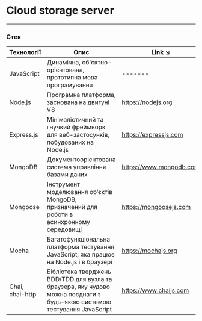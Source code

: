 # Cloud storage server
***

### Стек

| Технології      | Опис                                                                                                                     | Link ↘                               |
|-----------------|--------------------------------------------------------------------------------------------------------------------------|--------------------------------------|
| JavaScript      | Динамічна, об'єктно-орієнтована, прототипна мова програмування                                                           | -------                              |
| Node.js         | Програмна платформа, заснована на двигуні V8                                                                             | https://nodejs.org                   |
| Express.js      | Мінімалістичний та гнучкий фреймворк для веб-застосунків, побудованих на Node.js                                         | https://expressjs.com                |
| MongoDB         | Документоорієнтована система управління базами даних                                                                     | https://www.mongodb.com              |
| Mongoose        | Інструмент моделювання об’єктів MongoDB, призначений для роботи в асинхронному середовищі                                | https://mongoosejs.com               |
| Mocha           | Багатофункціональна платформа тестування JavaScript, яка працює на Node.js і в браузері                                  | https://mochajs.org                  |
| Chai, chai-http | Бібліотека тверджень BDD/TDD для вузла та браузера, яку чудово можна поєднати з будь-якою системою тестування JavaScript | https://www.chaijs.com               |
